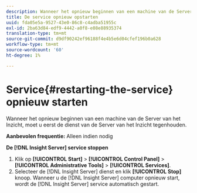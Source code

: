 ```yaml
---
description: Wanneer het opnieuw beginnen van een machine van de Server van het Inzicht, moet u eerst de dienst van de Server van het Inzicht tegenhouden.
title: De service opnieuw opstarten
uuid: fda05e5a-9527-43e0-86c8-c4adba51955c
exl-id: 2ba63d84-edf9-4442-a0f8-e08e88935374
translation-type: tm+mt
source-git-commit: d9df90242ef96188f4e4b5e6d04cfef196b0a628
workflow-type: tm+mt
source-wordcount: '60'
ht-degree: 1%

---
```


# Service{#restarting-the-service} opnieuw starten

Wanneer het opnieuw beginnen van een machine van de Server van het Inzicht, moet u eerst de dienst van de Server van het Inzicht tegenhouden.

**Aanbevolen frequentie:** Alleen indien nodig

**De  [!DNL Insight Server] service stoppen**

1. Klik op **[!UICONTROL Start]** > **[!UICONTROL Control Panel]** > **[!UICONTROL Administrative Tools]** > **[!UICONTROL Services]**.
1. Selecteer de [!DNL Insight Server] dienst en klik **[!UICONTROL Stop]** knoop.
Wanneer u de [!DNL Insight Server] computer opnieuw start, wordt de [!DNL Insight Server] service automatisch gestart.
